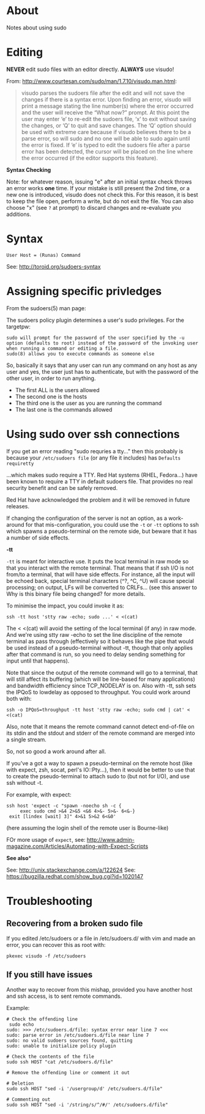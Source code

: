 # About 

Notes about using sudo

# Editing

**NEVER** edit sudo files with an editor directly. **ALWAYS** use visudo!

From: http://www.courtesan.com/sudo/man/1.7.10/visudo.man.html:

>visudo parses the sudoers file after the edit and will not save the changes if there is a syntax error. Upon finding an error, visudo will print a message stating the line number(s) where the error occurred and the user will receive the “What now?” prompt. At this point the user may enter ‘e’ to re-edit the sudoers file, ‘x’ to exit without saving the changes, or ‘Q’ to quit and save changes. The ‘Q’ option should be used with extreme care because if visudo believes there to be a parse error, so will sudo and no one will be able to sudo again until the error is fixed. If ‘e’ is typed to edit the sudoers file after a parse error has been detected, the cursor will be placed on the line where the error occurred (if the editor supports this feature).

**Syntax Checking**

Note: for whatever reason, issuing "e" after an initial syntax check throws an error works **one** time. If your mistake is still present the 2nd time, or a new one is introduced, visudo does not check this. For this reason, it is best to keep the file open, perform a write, but do not exit the file. You can also choose "x" (see `?` at prompt) to discard changes and re-evaluate you additions.

# Syntax

```
User Host = (Runas) Command
```

See: http://toroid.org/sudoers-syntax

# Assigning specific privledges

From the sudoers(5) man page:

The sudoers policy plugin determines a user's sudo privileges.
For the targetpw:

```
sudo will prompt for the password of the user specified by the -u option (defaults to root) instead of the password of the invoking user when running a command or editing a file.
sudo(8) allows you to execute commands as someone else
```

So, basically it says that any user can run any command on any host as any user and yes, the user just has to authenticate, but with the password of the other user, in order to run anything.

* The first ALL is the users allowed
* The second one is the hosts
* The third one is the user as you are running the command
* The last one is the commands allowed

# Using sudo over ssh connections

If you get an error reading "sudo requries a tty..." then this probably is because your `/etc/sudoers file` (or any file it includes) has `Defaults requiretty`

...which makes sudo require a TTY. Red Hat systems (RHEL, Fedora...) have been known to require a TTY in default sudoers file. That provides no real security benefit and can be safely removed.

Red Hat have acknowledged the problem and it will be removed in future releases.

If changing the configuration of the server is not an option, as a work-around for that mis-configuration, you could use the `-t` or `-tt` options to ssh which spawns a pseudo-terminal on the remote side, but beware that it has a number of side effects.

**-tt**

`-tt` is meant for interactive use. It puts the local terminal in raw mode so that you interact with the remote terminal. That means that if ssh I/O is not from/to a terminal, that will have side effects. For instance, all the input will be echoed back, special terminal characters (^?, ^C, ^U) will cause special processing; on output, LFs will be converted to CRLFs... (see this answer to Why is this binary file being changed? for more details.

To minimise the impact, you could invoke it as:

```
ssh -tt host 'stty raw -echo; sudo ...' < <(cat)
```

The < <(cat) will avoid the setting of the local terminal (if any) in raw mode. And we're using stty raw -echo to set the line discipline of the remote terminal as pass through (effectively so it behaves like the pipe that would be used instead of a pseudo-terminal without -tt, though that only applies after that command is run, so you need to delay sending something for input until that happens).

Note that since the output of the remote command will go to a terminal, that will still affect its buffering (which will be line-based for many applications) and bandwidth efficiency since TCP_NODELAY is on. Also with -tt, ssh sets the IPQoS to lowdelay as opposed to throughput. You could work around both with:

```
ssh -o IPQoS=throughput -tt host 'stty raw -echo; sudo cmd | cat' < <(cat)
```

Also, note that it means the remote command cannot detect end-of-file on its stdin and the stdout and stderr of the remote command are merged into a single stream.

So, not so good a work around after all.

If you've a got a way to spawn a pseudo-terminal on the remote host (like with expect, zsh, socat, perl's IO::Pty...), then it would be better to use that to create the pseudo-terminal to attach sudo to (but not for I/O), and use ssh without -t.

For example, with expect:

```
ssh host 'expect -c "spawn -noecho sh -c {
     exec sudo cmd >&4 2>&5 <&6 4>&- 5>&- 6<&-}
 exit [lindex [wait] 3]" 4>&1 5>&2 6<&0'
```

(here assuming the login shell of the remote user is Bourne-like)

FOr more usage of `expect`, see: http://www.admin-magazine.com/Articles/Automating-with-Expect-Scripts

**See also***

See: http://unix.stackexchange.com/a/122624 
See: https://bugzilla.redhat.com/show_bug.cgi?id=1020147

# Troubleshooting


## Recovering from a broken sudo file


If you edited /etc/sudoers or a file in /etc/sudoers.d/ with vim and made an error, you can recover this as root with:

```
pkexec visudo -f /etc/sudoers
```

## If you still have issues

Another way to recover from this mishap, provided you have another host and ssh access, is to sent remote commands.

Example:

```
# Check the offending line
 sudo echo
sudo: >>> /etc/sudoers.d/file: syntax error near line 7 <<<
sudo: parse error in /etc/sudoers.d/file near line 7
sudo: no valid sudoers sources found, quitting
sudo: unable to initialize policy plugin

# Check the contents of the file
sudo ssh HOST "cat /etc/sudoers.d/file"

# Remove the offending line or comment it out

# Deletion
sudo ssh HOST "sed -i '/usergroup/d' /etc/sudoers.d/file"

# Commenting out
sudo ssh HOST "sed -i '/string/s/^/#/' /etc/sudoers.d/file"
```

